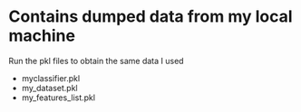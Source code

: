 # Contains dumped data from my local machine 
Run the pkl files to obtain the same data I used 

- myclassifier.pkl
- my_dataset.pkl
- my_features_list.pkl
